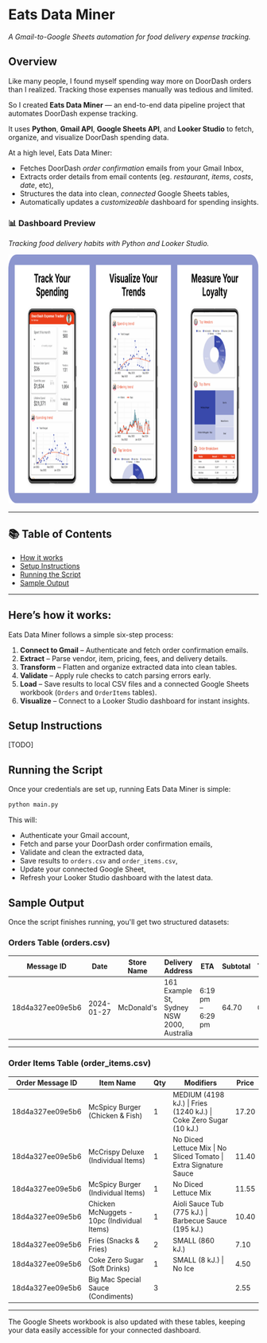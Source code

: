 # Eats Data Miner

_A Gmail-to-Google Sheets automation for food delivery expense tracking._

## Overview

Like many people, I found myself spending way more on DoorDash orders than I realized. Tracking those expenses manually was tedious and limited.

So I created **Eats Data Miner** — an end-to-end data pipeline project that automates DoorDash expense tracking.

It uses **Python**, **Gmail API**, **Google Sheets API**, and **Looker Studio** to fetch, organize, and visualize DoorDash spending data.

At a high level, Eats Data Miner:

- Fetches DoorDash _order confirmation_ emails from your Gmail Inbox,
- Extracts order details from email contents (eg. _restaurant_, _items_, _costs_, _date_, etc),
- Structures the data into clean, _connected_ Google Sheets tables,
- Automatically updates a _customizeable_ dashboard for spending insights.

### 📊 Dashboard Preview

<p align="left">
  <em>Tracking food delivery habits with Python and Looker Studio.</em>
</p>

<p align="center">
  <img src="assets/dashboard-hero.png" alt="Looker Studio Mobile Dashboard" width="auto" height="500"/>
</p>

---

## 📚 Table of Contents

- [How it works](#heres-how-it-works)
- [Setup Instructions](#project-setup)
- [Running the Script](#running-the-script)
- [Sample Output](#sample-output)

---

## Here’s how it works:

Eats Data Miner follows a simple six-step process:

1. **Connect to Gmail** – Authenticate and fetch order confirmation emails.
2. **Extract** – Parse vendor, item, pricing, fees, and delivery details.
3. **Transform** – Flatten and organize extracted data into clean tables.
4. **Validate** – Apply rule checks to catch parsing errors early.
5. **Load** – Save results to local CSV files and a connected Google Sheets workbook (`Orders` and `OrderItems` tables).
6. **Visualize** – Connect to a Looker Studio dashboard for instant insights.

## Setup Instructions

[TODO]

## Running the Script

Once your credentials are set up, running Eats Data Miner is simple:

```bash
python main.py
```

This will:

- Authenticate your Gmail account,
- Fetch and parse your DoorDash order confirmation emails,
- Validate and clean the extracted data,
- Save results to `orders.csv` and `order_items.csv`,
- Update your connected Google Sheet,
- Refresh your Looker Studio dashboard with the latest data.

## Sample Output

Once the script finishes running, you'll get two structured datasets:

### Orders Table (orders.csv)

| Message ID       | Date       | Store Name | Delivery Address                           | ETA               | Subtotal | Taxes | Fees | Tip  | Total |
| ---------------- | ---------- | ---------- | ------------------------------------------ | ----------------- | -------- | ----- | ---- | ---- | ----- |
| 18d4a327ee09e5b6 | 2024-01-27 | McDonald's | 161 Example St, Sydney NSW 2000, Australia | 6:19 pm – 6:29 pm | 64.70    | 0.00  | 0.00 | 7.76 | 72.46 |

---

### Order Items Table (order_items.csv)

| Order Message ID | Item Name                                   | Qty | Modifiers                                                         | Price |
| ---------------- | ------------------------------------------- | --- | ----------------------------------------------------------------- | ----- |
| 18d4a327ee09e5b6 | McSpicy Burger (Chicken & Fish)             | 1   | MEDIUM (4198 kJ.) \| Fries (1240 kJ.) \| Coke Zero Sugar (10 kJ.) | 17.20 |
| 18d4a327ee09e5b6 | McCrispy Deluxe (Individual Items)          | 1   | No Diced Lettuce Mix \| No Sliced Tomato \| Extra Signature Sauce | 11.40 |
| 18d4a327ee09e5b6 | McSpicy Burger (Individual Items)           | 1   | No Diced Lettuce Mix                                              | 11.55 |
| 18d4a327ee09e5b6 | Chicken McNuggets - 10pc (Individual Items) | 1   | Aioli Sauce Tub (775 kJ.) \| Barbecue Sauce (195 kJ.)             | 10.40 |
| 18d4a327ee09e5b6 | Fries (Snacks & Fries)                      | 2   | SMALL (860 kJ.)                                                   | 7.10  |
| 18d4a327ee09e5b6 | Coke Zero Sugar (Soft Drinks)               | 1   | SMALL (8 kJ.) \| No Ice                                           | 4.50  |
| 18d4a327ee09e5b6 | Big Mac Special Sauce (Condiments)          | 3   |                                                                   | 2.55  |

---

The Google Sheets workbook is also updated with these tables, keeping your data easily accessible for your connected dashboard.
